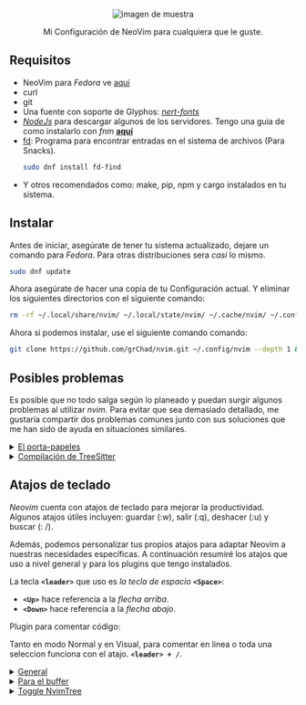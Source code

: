 <p align="center">
  <img src="https://github.com/grChad/my-assets/blob/main/config-nvim/intro-nvim.webp"  alt="imagen de muestra" title="imagen de muestra"/>
</p>

<p align="center">
  Mi Configuración de NeoVim para cualquiera que le guste.
</p>

## Requisitos

- NeoVim para _Fedora_ ve [aquí](https://github.com/grChad/my-dotfiles#neovim-)
- curl
- git
- Una fuente con soporte de Glyphos: [_nert-fonts_](https://github.com/ryanoasis/nerd-fonts/tree/master/patched-fonts)
- [_NodeJs_](https://nodejs.org/en) para descargar algunos de los servidores. Tengo una guia de como instalarlo con _fnm_ [**aquí**](https://github.com/grChad/my-dotfiles/blob/main/other-settings/node.md)
- [fd](https://github.com/sharkdp/fd): Programa para encontrar entradas en el sistema de archivos (Para Snacks).
  ```bash
  sudo dnf install fd-find
  ``` 
- Y otros recomendados como: make, pip, npm y cargo instalados en tu sistema.

## Instalar

Antes de iniciar, asegúrate de tener tu sistema actualizado, dejare un comando para _Fedora_. Para otras distribuciones sera _casi_ lo mismo.

```bash
sudo dnf update
```

Ahora asegúrate de hacer una copia de tu Configuración actual. Y eliminar los siguientes directorios con el siguiente comando:

```bash
rm -rf ~/.local/share/nvim/ ~/.local/state/nvim/ ~/.cache/nvim/ ~/.config/nvim/
```

Ahora si podemos instalar, use el siguiente comando comando:

```bash
git clone https://github.com/grChad/nvim.git ~/.config/nvim --depth 1 && cd ~/.config/nvim/ && nvim init.lua
```

## Posibles problemas

Es posible que no todo salga según lo planeado y puedan surgir algunos problemas al utilizar _nvim_. Para evitar que sea demasiado detallado, me gustaría compartir dos problemas comunes junto con sus soluciones que me han sido de ayuda en situaciones similares.

<details>
  <summary><u>El porta-papeles</u></summary>
  <br/>

Esto se debe a la falta de soporte al porta-papeles o la incompatibilidad de algunas distribuciones. Principalmente con _X11_ o _Wayland_ y para cada caso hay una solución diferente.

Para usuarios del compositor gráfico X11 instalar `xclip`, ejemplo en **debian**:

```shell
sudo apt install xclip
```

Y para usuarios de Wayland instalar `wl-clipboard`, ejemplo en **Fedora**:

```shell
sudo dnf install wl-clipboard
```

</details >

<details>
  <summary><u>Compilación de TreeSitter</u></summary>
  <br/>

Me centrare en **Fedora**, si usas otra distribución podría darte alguna idea.

1. Si tienes este error:

   ```shell
   /usr/bin/ld: cannot find -lstdc++
   collect2: error: ld returned 1 exit status
   ```

   Se resuelve instalando lo siguiente:

   ```shell
   sudo dnf install libstdc++-static
   ```

2. Segundo error:

   ```shell
   Gcc error: gcc: error tryin to exec
   'cc1': execvp: No such file or directory
   ```

   La solución es instalar:

   ```shell
   sudo dnf install gcc-c++
   ```

</details>

## Atajos de teclado

_Neovim_ cuenta con atajos de teclado para mejorar la productividad. Algunos atajos útiles incluyen: guardar (:w), salir (:q), deshacer (:u) y buscar (: /).

Además, podemos personalizar tus propios atajos para adaptar Neovim a nuestras necesidades específicas. A continuación resumiré los atajos que uso a nivel general y para los plugins que tengo instalados.

La tecla **`<leader>`** que uso es _la tecla de espacio_ **`<Space>`**:

- **`<Up>`** hace referencia a la _flecha arriba_.
- **`<Down>`** hace referencia a la _flecha abajo_.

Plugin para comentar código:

Tanto en modo Normal y en Visual, para comentar en linea o toda una seleccion funciona con el atajo. **`<leader> + /`**.

<details>
  <summary><u>General</u></summary>
  <br/>

En modo Normal:

|      Comando       | Descripción                                                          |
| :----------------: | -------------------------------------------------------------------- |
| **`<leader> + w`** | Para escribir o guardar el archivo.                                  |
| **`<leader> + q`** | Para salir de nvim.                                                  |
| **`<leader> + y`** | Realiza una copia de todo el archivo.                                |
|      **`m`**       | Anula el highlight que se genera al realizar una busqueda `/` o `*`. |
|     **`<Up>`**     | Para hacer scroll hacia arriba.                                      |
|    **`<Down>`**    | Para hacer scroll haci abajo.                                        |
|   **`Alt + k`**    | Pava mover linea o lineas selecciondas hacia arriba..                |
|   **`Alt + j`**    | Para mover linea o lineas selecciondas hacia abajo.                  |
|   **`Ctrl + h`**   | Se posiciona en la ventana Izquierda.                                |
|   **`Ctrl + l`**   | Se posiciona en la ventana Derecha.                                  |
|   **`Ctrl + k`**   | Se posiciona en la ventana Superior.                                 |
|   **`Ctrl + j`**   | Se posiciona en la ventana Inferior.                                 |

En modo Insertar:

|       Comando       | Descripción                         |
| :-----------------: | ----------------------------------- |
|   **`Ctrl + b`**    | Cursor al inicio de la linea.       |
|   **`Ctrl + e`**    | Cursor al final de la linea.        |
| **`kj`** o **`KJ`** | Para hacer **`<ESC>`**              |
|   **`Ctrl + h`**    | Mueve el cursor hacia la Izquierda. |
|   **`Ctrl + l`**    | Mueve el cursor hacia la Derecha.   |
|   **`Ctrl + k`**    | Mueve el cursor hacia Arriba.       |
|   **`Ctrl + j`**    | Mueve el cursor hacia Abajo.        |

En modo Visual:

| Comando | Descripción                                      |
| :-----: | ------------------------------------------------ |
| **`<`** | Mueve seleccion un indentado hacia la Izquierda. |
| **`>`** | Mueve seleccion un indentado hacia la Derecha.   |

---

</details>

<details>
  <summary><u>Para el buffer</u></summary>
  <br/>

En modo Normal:

|      Comando       | Descripción                                        |
| :----------------: | -------------------------------------------------- |
| **`<leader> + x`** | Eliminar buffer                                    |
| **`<leader> + k`** | Navegar al buffer siguiente.                       |
| **`<leader> + j`** | Navegar al buffer anterior.                        |
|      **`,`**       | navegación por letras (cuando hay muchos buffers). |

---

</details>

<details>
  <summary><u>Toggle NvimTree</u></summary>
  <br/>

En modo Normal:

|      Comando       | Descripción                           |
| :----------------: | ------------------------------------- |
| **`<leader> + e`** | para alternar la ventana de NvimTree. |

Una vez dentro de NvimTree, esta tiene muchos atajos, seria recomendable visitar su repositorio de [Github](https://github.com/nvim-tree/nvim-tree.lua)

---

</details>
